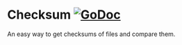 # Checksum [![GoDoc](https://godoc.org/github.com/dixonwille/checksum?status.svg)](https://godoc.org/github.com/dixonwille/checksum)

An easy way to get checksums of files and compare them.
